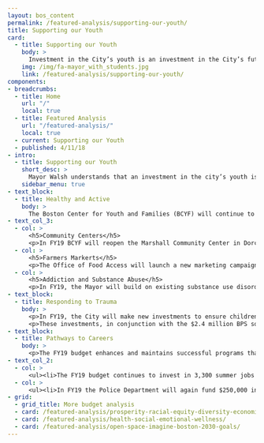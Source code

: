 ```yaml
---
layout: bos_content
permalink: /featured-analysis/supporting-our-youth/
title: Supporting our Youth
card:
  - title: Supporting our Youth
    body: >
      Investment in the City’s youth is an investment in the City’s future.
    img: /img/fa-mayor_with_students.jpg
    link: /featured-analysis/supporting-our-youth/
components:
- breadcrumbs:
  - title: Home
    url: "/"
    local: true
  - title: Featured Analysis
    url: "/featured-analysis/"
    local: true
  - current: Supporting our Youth
  - published: 4/11/18
- intro:
  - title: Supporting our Youth
    short_desc: >
      Mayor Walsh understands that an investment in the city’s youth is an investment in the City’s future. In FY19, departments citywide will expand services and supports for our youth.
    sidebar_menu: true
- text_block:
  - title: Healthy and Active
    body: >
      The Boston Center for Youth and Families (BCYF) will continue to grow it’s footprint in the City and reach more underserved children and neighborhoods.
- text_col_3:
  - col: >
      <h5>Community Centers</h5>
      <p>In FY19 BCYF will reopen the Marshall Community Center in Dorchester, and expand hours at the Condon Community Center in South Boston to give kids a welcoming, safe and engaging place to visit.</p>
  - col: >
      <h5>Farmers Markerts</h5>
      <p>The Office of Food Access will launch a new marketing campaign to highlight farmers market as healthy affordable options for families.</p>
  - col: >
      <h5>Addiction and Substance Abuse</h5>
      <p>In FY19, the Mayor will build on existing substance use disorder and addiction infrastructure at the Boston Public Health Commission (BPHC) to better serve prevention and recovery for young people.</p>
- text_block:
  - title: Responding to Trauma
    body: >
      <p>In FY19, the City will make new investments to ensure children who experience traumatic events have the tools to recover and thrive. BPHC will expend an additional $284,000 on new supports for Neighborhood Trauma Teams. These community based organizations are on the ground responding to children and families to provide post-trauma supports. This investment will further strengthen the five existing teams, and add one additional team in FY19.</p> 
      <p>These investments, in conjunction with the $2.4 million BPS social and emotional wellness investment, will help ensure the City’s youth have the supports to succeed.</p>
- text_block:
  - title: Pathways to Careers
    body: >
      <p>The FY19 budget enhances and maintains successful programs that expose youth to opportunity through summer and year-round jobs</p> 
- text_col_2: 
  - col: >
      <ul><li>The FY19 budget continues to invest in 3,300 summer jobs for youth and 500 school-year jobs to grow career paths and opportunities for Boston’s youth</li></ul>
  - col: >
      <ul><li>In FY19 the Police Department will again fund $250,000 in youth development grants to complement the City’s existing programs like Summer Jobs, the Shannon Grant program and the Safe and Successful Youth Initiative.</li></ul> 
- grid: 
  - grid_title: More budget analysis
  - card: /featured-analysis/prosperity-racial-equity-diversity-economic-mobility/
  - card: /featured-analysis/health-social-emotional-wellness/
  - card: /featured-analysis/open-space-imagine-boston-2030-goals/
---
```

